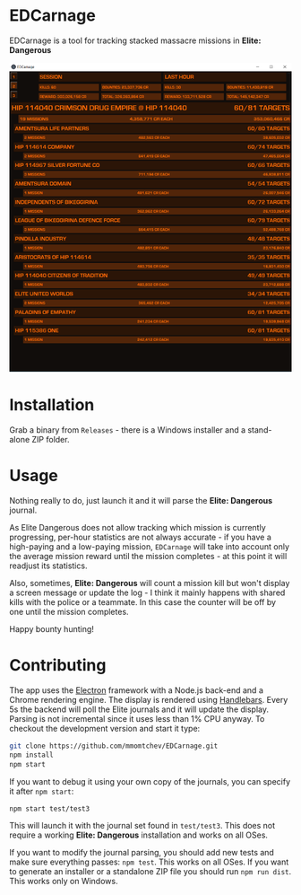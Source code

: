 # EDCarnage

EDCarnage is a tool for tracking stacked massacre missions in **Elite: Dangerous**

![screenshot](https://raw.githubusercontent.com/mmomtchev/EDCarnage/main/screenshot.png?token=GHSAT0AAAAAABMRJQWOGMLI5AIF4BGCHS2QYPO6TMQ)

# Installation

Grab a binary from `Releases` - there is a Windows installer and a stand-alone ZIP folder.

# Usage

Nothing really to do, just launch it and it will parse the **Elite: Dangerous** journal.

As Elite Dangerous does not allow tracking which mission is currently progressing, per-hour statistics are not always accurate - if you have a high-paying and a low-paying mission, `EDCarnage` will take into account only the average mission reward until the mission completes - at this point it will readjust its statistics.

Also, sometimes, **Elite: Dangerous** will count a mission kill but won't display a screen message or update the log - I think it mainly happens with shared kills with the police or a teammate. In this case the counter will be off by one until the mission completes.

Happy bounty hunting!

# Contributing

The app uses the [Electron](https://www.electronjs.org/) framework with a Node.js back-end and a Chrome rendering engine. The display is rendered using [Handlebars](https://handlebarsjs.com/). Every 5s the backend will poll the Elite journals and it will update the display. Parsing is not incremental since it uses less than 1% CPU anyway. To checkout the development version and start it type:

```bash
git clone https://github.com/mmomtchev/EDCarnage.git
npm install
npm start
```

If you want to debug it using your own copy of the journals, you can specify it after `npm start`:
```
npm start test/test3
```
This will launch it with the journal set found in `test/test3`. This does not require a working **Elite: Dangerous** installation and works on all OSes.

If you want to modify the journal parsing, you should add new tests and make sure everything passes: `npm test`. This works on all OSes.
If you want to generate an installer or a standalone ZIP file you should run `npm run dist`. This works only on Windows.

